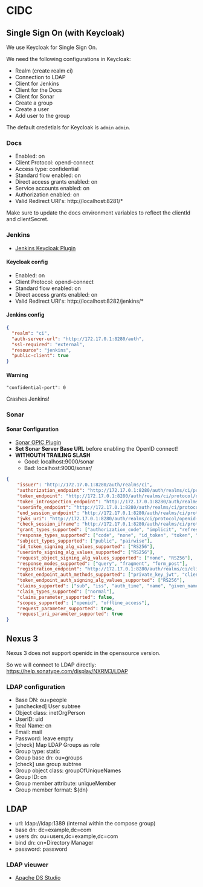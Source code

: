# CIDC

## Single Sign On (with Keycloak)

We use Keycloak for Single Sign On.

We need the following configurations in Keycloak:

* Realm (create realm ci)
* Connection to LDAP
* Client for Jenkins
* Client for the Docs
* Client for Sonar
* Create a group
* Create a user
* Add user to the group

The default credetials for Keycloak is ```admin``` ```admin```.

### Docs

* Enabled: on
* Client Protocol: opend-connect
* Access type: confidential
* Standard flow enabled: on
* Direct access grants enabled: on
* Service accounts enabled: on
* Authorization enabled: on
* Valid Redirect URI's: http://localhost:8281/*

Make sure to update the docs environment variables to reflect the clientId and clientSecret.

### Jenkins

* [Jenkins Keycloak Plugin](https://wiki.jenkins.io/display/JENKINS/keycloak-plugin)

#### Keycloak config

* Enabled: on
* Client Protocol: opend-connect
* Standard flow enabled: on
* Direct access grants enabled: on
* Valid Redirect URI's: http://localhost:8282/jenkins/*

#### Jenkins config

```json
{
  "realm": "ci",
  "auth-server-url": "http://172.17.0.1:8280/auth",
  "ssl-required": "external",
  "resource": "jenkins",
  "public-client": true
}
```

#### Warning

```"confidential-port": 0```

Crashes Jenkins!

### Sonar

#### Sonar Configuration

* [Sonar OPIC Plugin](https://github.com/vaulttec/sonar-auth-oidc)
* **Set Sonar Server Base URL** before enabling the OpenID connect!
* **WITHOUTH TRAILING SLASH**
	* Good: localhost:9000/sonar
	* Bad: localhost:9000/sonar/

```json
{
	"issuer": "http://172.17.0.1:8280/auth/realms/ci",
	"authorization_endpoint": "http://172.17.0.1:8280/auth/realms/ci/protocol/openid-connect/auth",
	"token_endpoint": "http://172.17.0.1:8280/auth/realms/ci/protocol/openid-connect/token",
	"token_introspection_endpoint": "http://172.17.0.1:8280/auth/realms/ci/protocol/openid-connect/token/introspect",
	"userinfo_endpoint": "http://172.17.0.1:8280/auth/realms/ci/protocol/openid-connect/userinfo",
	"end_session_endpoint": "http://172.17.0.1:8280/auth/realms/ci/protocol/openid-connect/logout",
	"jwks_uri": "http://172.17.0.1:8280/auth/realms/ci/protocol/openid-connect/certs",
	"check_session_iframe": "http://172.17.0.1:8280/auth/realms/ci/protocol/openid-connect/login-status-iframe.html",
	"grant_types_supported": ["authorization_code", "implicit", "refresh_token", "password", "client_credentials"],
	"response_types_supported": ["code", "none", "id_token", "token", "id_token token", "code id_token", "code token", "code id_token token"],
	"subject_types_supported": ["public", "pairwise"],
	"id_token_signing_alg_values_supported": ["RS256"],
	"userinfo_signing_alg_values_supported": ["RS256"],
	"request_object_signing_alg_values_supported": ["none", "RS256"],
	"response_modes_supported": ["query", "fragment", "form_post"],
	"registration_endpoint": "http://172.17.0.1:8280/auth/realms/ci/clients-registrations/openid-connect",
	"token_endpoint_auth_methods_supported": ["private_key_jwt", "client_secret_basic", "client_secret_post"],
	"token_endpoint_auth_signing_alg_values_supported": ["RS256"],
	"claims_supported": ["sub", "iss", "auth_time", "name", "given_name", "family_name", "preferred_username", "email"],
	"claim_types_supported": ["normal"],
	"claims_parameter_supported": false,
	"scopes_supported": ["openid", "offline_access"],
	"request_parameter_supported": true,
	"request_uri_parameter_supported": true
}
```


## Nexus 3

Nexus 3 does not support openidc in the opensource version.

So we will connect to LDAP directly: https://help.sonatype.com/display/NXRM3/LDAP

### LDAP configuration

* Base DN: ou=people
* [unchecked] User subtree 
* Object class: inetOrgPerson
* UserID: uid
* Real Name: cn
* Email: mail
* Password: leave empty
* [check] Map LDAP Groups as role
* Group type: static
* Group base dn: ou=groups
* [check] use group subtree
* Group object class: groupOfUniqueNames
* Group ID: cn
* Group member attribute: uniqueMember
* Group member format: ${dn}

## LDAP

* url: ldap://ldap:1389 (internal within the compose group)
* base dn: dc=example,dc=com
* users dn: ou=users,dc=example,dc=com
* bind dn: cn=Directory Manager
* password: password

### LDAP vieuwer

* [Apache DS Studio](https://directory.apache.org/studio/download/download-linux.html)